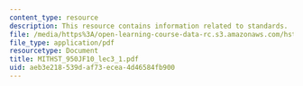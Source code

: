 ```yaml
---
content_type: resource
description: This resource contains information related to standards.
file: /media/https%3A/open-learning-course-data-rc.s3.amazonaws.com/hst-950j-biomedical-computing-fall-2010/aeb3e218539daf73ecea4d46584fb900_MITHST_950JF10_lec3_1.pdf
file_type: application/pdf
resourcetype: Document
title: MITHST_950JF10_lec3_1.pdf
uid: aeb3e218-539d-af73-ecea-4d46584fb900
---
```


